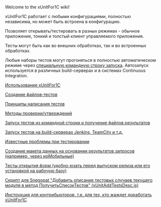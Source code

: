 Welcome to the xUnitFor1C wiki!

xUnitFor1C работает с любыми конфигурациями, полностью независима, но может быть встроена в конфигурацию.

Позволяет открывать/тестировать в разных режимах - обычное приложение, тонкий и толстый клиент управляемого приложения. 

Тесты могут быть как во внешних обработках, так и во встроенных обработках. 

Любые наборы тестов могут прогоняться в полностью автоматическом режиме через [специальную командную строку запуска](Запуск-тестов-из-командной-строки-и-получение-файлов-результатов). Автозапуск используется в различных build-серверах и в системах Continuous Integration.

[Использование xUnitFor1C](Использование-xUnitFor1C)

[Создание файлов-тестов](Создание-файлов-тестов)

[Принципы написания тестов](Принципы-написания-тестов)

[Методы проверки/утверждений](Методы-проверки---утверждения)

[Запуск тестов из командной строки и получение файлов результатов](Запуск-тестов-из-командной-строки-и-получение-файлов-результатов)

[Запуск тестов на build-серверах Jenkins, TeamCity и т.д.](hЗапуск-тестов-на-build-серверах-Jenkins,-TeamCity-и-т.д.)

[Известные проблемы при тестировании](Известные-проблемы-при-тестировании)

[Создание макета данных на основании результатов запросов (например, через ирМобильные)](оздание-макета-данных-на-основании-результатов-запросов-(например,-через-ирМобильные))

[Тесты открытия форм (удобно юзать перед выпуском релиза или его установкой на рабочую базу)](Тесты-открытия-форм)

[Скрипт для Snegopat "Добавить описание тестовых случаев текущего модуля в метод ПолучитьСписокТестов" (xUnitAddTestsDesc.js)](Скрипт-для-Snegopat---Добавить-описание-тестовых-случаев-текущего-модуля-в-метод-ПолучитьСписокТестов----xUnitAddTestsDesc.js)

[Инструкция для контрибьюторов, т.е. для тех, кто жаждет доработать xUnitFor1C](Инструкция-для-контрибьюторов,-т.е.-для-тех,-кто-жаждет-доработать-xUnitFor1C)